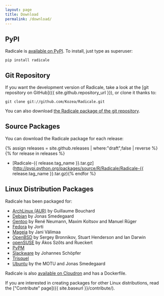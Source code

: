 ```yaml
---
layout: page
title: Download
permalink: /download/
---
```


## PyPI

Radicale is [available on PyPI](http://pypi.python.org/pypi/Radicale/). To
install, just type as superuser:

    pip install radicale

## Git Repository

If you want the development version of Radicale, take a look at the
[git repository on GitHub]({{ site.github.repository_url }}), or clone it
thanks to:

    git clone git://github.com/Kozea/Radicale.git

You can also download
[the Radicale package of the git repository](https://github.com/Kozea/Radicale/tarball/master).

## Source Packages

You can download the Radicale package for each release:

{% assign releases = site.github.releases | where:"draft",false | reverse %}
{% for release in releases %}
- [Radicale-{{ release.tag_name }}.tar.gz](http://pypi.python.org/packages/source/R/Radicale/Radicale-{{ release.tag_name }}.tar.gz){% endfor %}

## Linux Distribution Packages

Radicale has been packaged for:

- [ArchLinux (AUR)](https://aur.archlinux.org/packages/radicale/) by
  Guillaume Bouchard
- [Debian](http://packages.debian.org/radicale) by Jonas Smedegaard
- [Gentoo](https://packages.gentoo.org/packages/www-apps/radicale)
  by René Neumann, Maxim Koltsov and Manuel Rüger
- [Fedora](https://admin.fedoraproject.org/pkgdb/package/radicale/) by Jorti
- [Mageia](http://madb.mageia.org/package/show/application/0/name/radicale) by
  Jani Välimaa
- [OpenBSD](http://openports.se/productivity/radicale) by Sergey Bronnikov,
  Stuart Henderson and Ian Darwin
- [openSUSE](http://software.opensuse.org/package/Radicale?search_term=radicale)
  by Ákos Szőts and Rueckert
- [PyPM](http://code.activestate.com/pypm/radicale/)
- [Slackware](http://schoepfer.info/slackware.xhtml#packages-network) by
  Johannes Schöpfer
- [Trisquel](http://packages.trisquel.info/search?searchon=names&keywords=radicale)
- [Ubuntu](http://packages.ubuntu.com/radicale) by the MOTU and Jonas
  Smedegaard

Radicale is also
[available on Cloudron](https://cloudron.io/button.html?app=org.radicale.cloudronapp)
and has a Dockerfile.

If you are interested in creating packages for other Linux distributions, read
the ["Contribute" page]({{ site.baseurl }}/contribute/).

